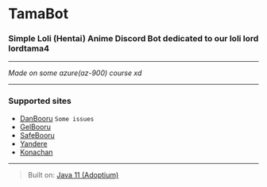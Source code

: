 # TamaBot
### Simple Loli (Hentai) Anime Discord Bot dedicated to our loli lord lordtama4

---
*Made on some azure(az-900) course xd*

---
### Supported sites

- [DanBooru](https://danbooru.donmai.us/) `Some issues`
- [GelBooru](https://gelbooru.com/)
- [SafeBooru](https://safebooru.org/)
- [Yandere](https://yande.re/post)
- [Konachan](https://konachan.net/)

---

> Built on: [Java 11 (Adoptium)](https://adoptium.net/?variant=openjdk11&jvmVariant=hotspot)
>